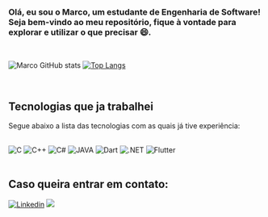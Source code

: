 ### Olá, eu sou o Marco, um estudante de Engenharia de Software! Seja bem-vindo ao meu repositório, fique à vontade para explorar e utilizar o que precisar 😄.
<br>

![Marco GitHub stats](https://github-readme-stats.vercel.app/api?username=MarcoTullio1&show_icons=true&theme=radical) 
[![Top Langs](https://github-readme-stats.vercel.app/api/top-langs/?username=MarcoTullio1&layout=compact)](https://github.com/anuraghazra/github-readme-stats)


<br>

## **Tecnologias que ja trabalhei**

Segue abaixo a lista das tecnologias com as quais já tive experiência:

<div style="display: inline_block"><br/>
<image aling="center" alt="C" src="https://img.shields.io/badge/C-00599C?style=for-the-badge&logo=c&logoColor=white">
<image aling="center" alt="C++" src="https://img.shields.io/badge/C%2B%2B-00599C?style=for-the-badge&logo=c%2B%2B&logoColor=white">
<image aling="center" alt="C#" src="https://img.shields.io/badge/C%23-239120?style=for-the-badge&logo=c-sharp&logoColor=white">
<image aling="center" alt="JAVA" src="https://img.shields.io/badge/Java-ED8B00?style=for-the-badge&logo=openjdk&logoColor=white">
<image aling="center" alt="Dart" src="https://img.shields.io/badge/Dart-0175C2?style=for-the-badge&logo=dart&logoColor=white">
<image aling="center" alt=".NET" src="https://img.shields.io/badge/.NET-5C2D91?style=for-the-badge&logo=.net&logoColor=white">
 <image aling="center" alt="Flutter" src="https://img.shields.io/badge/Flutter-02569B?style=for-the-badge&logo=flutter&logoColor=white">
</div>

<br/>

## **Caso queira entrar em contato:**
[![Linkedin](https://img.shields.io/badge/LinkedIn-0077B5?style=for-the-badge&logo=linkedin&logoColor=white)](https://www.linkedin.com/in/marco-tullio-oliveira)
 <a href = "mailto:tulliomarco93@gmail.com"><img src="https://img.shields.io/badge/Gmail-D14836?style=for-the-badge&logo=gmail&logoColor=white" target="_blank"></a>

